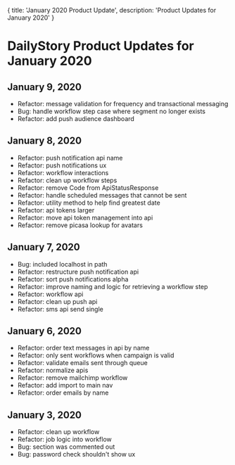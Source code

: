 {
	title: 'January 2020 Product Update',
	description: 'Product Updates for January 2020'
}
# DailyStory Product Updates for January 2020
## January 9, 2020
* Refactor: message validation for frequency and transactional messaging
* Bug: handle workflow step case where segment no longer exists
* Refactor: add push audience dashboard

## January 8, 2020
* Refactor: push notification api name
* Refactor: push notifications ux
* Refactor: workflow interactions
* Refactor: clean up workflow steps
* Refactor: remove Code from ApiStatusResponse
* Refactor: handle scheduled messages that cannot be sent
* Refactor: utility method to help find greatest date
* Refactor: api tokens larger
* Refactor: move api token management into api
* Refactor: remove picasa lookup for avatars

## January 7, 2020
* Bug: included localhost in path
* Refactor: restructure push notification api
* Refactor: sort push notifications alpha
* Refactor: improve naming and logic for retrieving a workflow step
* Refactor: workflow api
* Refactor: clean up push api
* Refactor: sms api send single

## January 6, 2020
* Refactor: order text messages in api by name
* Refactor: only sent workflows when campaign is valid
* Refactor: validate emails sent through queue
* Refactor: normalize apis
* Refactor: remove mailchimp workflow
* Refactor: add import to main nav
* Refactor: order emails by name

## January 3, 2020
* Refactor: clean up workflow
* Refactor: job logic into workflow
* Bug: section was commented out
* Bug: password check shouldn't show ux
